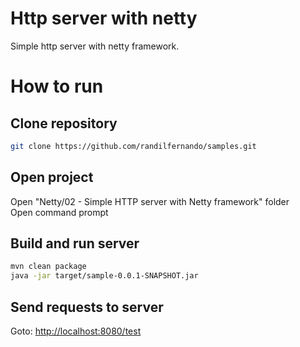 # Http server with netty
Simple http server with netty framework.
# How to run
## Clone repository
```bash
git clone https://github.com/randilfernando/samples.git
```
## Open project
Open "Netty/02 - Simple HTTP server with Netty framework" folder  
Open command prompt
## Build and run server
```bash
mvn clean package
java -jar target/sample-0.0.1-SNAPSHOT.jar
```
## Send requests to server
Goto: [http://localhost:8080/test](http://localhost:8080/test)